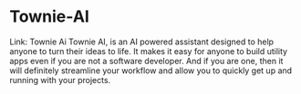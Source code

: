 # Townie-AI
Link: Townie Ai  Townie AI, is an AI powered assistant designed to help anyone to turn their ideas to life. It makes it easy for anyone to build utility apps even if you are not a software developer. And if you are one, then it will definitely streamline your workflow and allow you to quickly get up and running with your projects.
